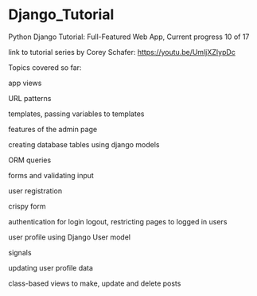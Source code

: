 # Django_Tutorial
Python Django Tutorial: Full-Featured Web App, Current progress 10 of 17


link to tutorial series by Corey Schafer:
https://youtu.be/UmljXZIypDc


Topics covered so far:

app views

URL patterns

templates, passing variables to templates

features of the admin page

creating database tables using django models

ORM queries

forms and validating input

user registration

crispy form

authentication for login logout, restricting pages to logged in users

user profile using Django User model

signals

updating user profile data

class-based views to make, update and delete posts
